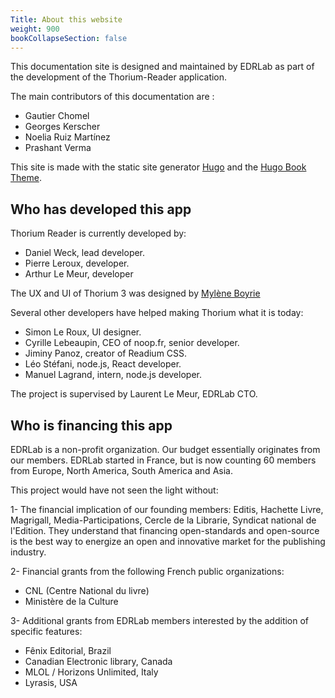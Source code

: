 ```yaml
---
Title: About this website
weight: 900
bookCollapseSection: false
---
```




This documentation site is designed and maintained by EDRLab 
as part of the development of the Thorium-Reader application.

The main contributors of this documentation are : 
* Gautier Chomel
* Georges Kerscher
* Noelia Ruiz Martínez
* Prashant Verma

This site is made with the static site generator 
[Hugo](https://gohugo.io/) and the
[Hugo Book Theme](https://github.com/alex-shpak/hugo-book/).

 <h2>Who has developed this app</h2>

 <p>Thorium Reader is currently developed by:</p>

 <ul class="nobullet">
 <li>Daniel Weck, lead developer.</li>
<li>Pierre Leroux, developer.</li>
 <li>Arthur Le Meur, developer</li>
 </ul>

 <p>The UX and UI of Thorium 3 was designed by <a href="https://www.myleneboyrie.fr/">Mylène Boyrie</a></p>

 <p>Several other developers have helped making Thorium what it is today:</p>

 <ul class="nobullet">
 <li>Simon Le Roux, UI designer.</li>
 <li>Cyrille Lebeaupin, CEO of noop.fr, senior developer.</li>
 <li>Jiminy Panoz, creator of Readium CSS.</li>
 <li>Léo Stéfani, node.js, React developer.</li>
 <li>Manuel Lagrand, intern, node.js developer.</li>
 </ul>

 <p>The project is supervised by Laurent Le Meur, EDRLab CTO.</p>

 <h2>Who is financing this app</h2>

 <p>
 EDRLab is a non-profit organization. Our budget essentially originates
 from our members. EDRLab started in France, but is now counting 60 members
 from Europe, North America, South America and Asia.
 </p>

 <p>This project would have not seen the light without:</p>
 <p>
 1- The financial implication of our founding members: Editis, Hachette
 Livre, Magrigall, Media-Participations, Cercle de la Librarie, Syndicat
 national de l'Edition. They understand that financing open-standards and
 open-source is the best way to energize an open and innovative market for
 the publishing industry.
 </p>

 <p>2- Financial grants from the following French public organizations:</p>
 <ul>
 <li>CNL (Centre National du livre)</li>
 <li>Ministère de la Culture</li>
 </ul>

 <p>
 3- Additional grants from EDRLab members interested by the addition of
 specific features:
 </p>
 <ul>
 <li>Fênix Editorial, Brazil</li>
 <li>Canadian Electronic library, Canada</li>
 <li>MLOL / Horizons Unlimited, Italy</li>
 <li>Lyrasis, USA</li>
 </ul>

<!--
{{<section>}}Section renders pages in section as definition list, using title and description.
Example
```tpl
{{</* section */>}}
```-->